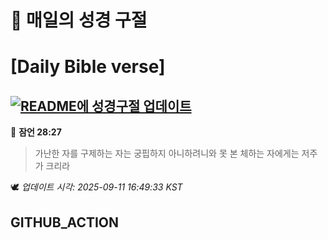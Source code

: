 # 🙏 매일의 성경 구절
# [Daily Bible verse]
## [![README에 성경구절 업데이트](https://github.com/DONGSUKA/first_test/actions/workflows/update-readme-bible.yml/badge.svg)](https://github.com/DONGSUKA/first_test/actions/workflows/update-readme-bible.yml)
<!-- START_BIBLE_VERSE -->
📖 **잠언 28:27**
> 가난한 자를 구제하는 자는 궁핍하지 아니하려니와 못 본 체하는 자에게는 저주가 크리라

🕊️ _업데이트 시각: 2025-09-11 16:49:33 KST_
  <!-- END_BIBLE_VERSE -->
## GITHUB_ACTION
